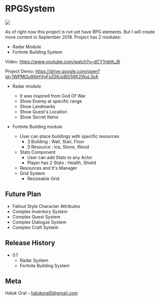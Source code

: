# RPGSystem

![](fortnite-building.gif)

As of right now this project is not yet have RPG elements. But I will create more content in September 2018. Project has 2 modules:
  * Radar Module
  * Fortnite Building System

Video: https://www.youtube.com/watch?v=dCYYobth_8I

Project Demo: https://drive.google.com/open?id=1WPMl2u9XeY4yFsZ06JxBG1i9X2WuL3cA

* Radar module
  * It was inspired from God Of War 
  * Show Enemy at specific range
  * Show Landmarks
  * Show Quest's Location
  * Show Secret Items
  
* Fortnite Building module
  * User can place buildings with specific resources
    * 3 Building : Wall, Stair, Floor
    * 3 Resource : Ice, Stone, Wood
  * Stats Component
    * User can add Stats to any Actor 
    * Player has 2 Stats : Health, Shield
  * Resources and It's Manager
  * Grid System
    * Resizeable Grid

## Future Plan
  
  * Fallout Style Character Attributes
  * Complex Inventory System
  * Complex Quest System
  * Complex Dialogue System
  * Complex Craft System

## Release History

* 0.1
    * Radar System
    * Fortnite Building System 
    
## Meta

Haluk Oral – halukoral0@gmail.com
